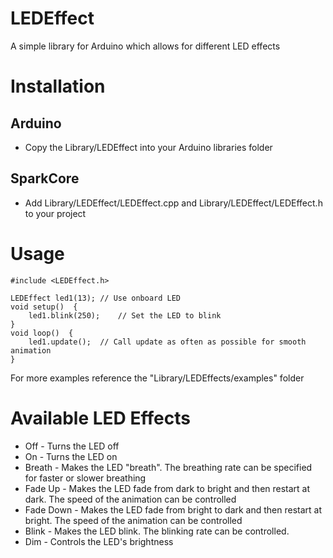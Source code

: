 LEDEffect
===========

A simple library for Arduino which allows for different LED effects

# Installation
## Arduino
* Copy the Library/LEDEffect into your Arduino libraries folder

## SparkCore

* Add Library/LEDEffect/LEDEffect.cpp and Library/LEDEffect/LEDEffect.h to your project

# Usage

    #include <LEDEffect.h>

    LEDEffect led1(13); // Use onboard LED
    void setup()  {
        led1.blink(250);    // Set the LED to blink
    }
    void loop()  {
        led1.update();  // Call update as often as possible for smooth animation
    }

For more examples reference the "Library/LEDEffects/examples" folder

# Available LED Effects
* Off - Turns the LED off
* On - Turns the LED on
* Breath - Makes the LED "breath". The breathing rate can be specified for faster or slower breathing
* Fade Up - Makes the LED fade from dark to bright and then restart at dark. The speed of the animation can be controlled
* Fade Down - Makes the LED fade from bright to dark and then restart at bright. The speed of the animation can be controlled
* Blink - Makes the LED blink. The blinking rate can be controlled.
* Dim - Controls the LED's brightness

